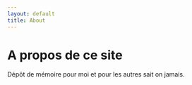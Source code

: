 ```yaml
---
layout: default
title: About
---
```

# A propos de ce site
Dépôt de mémoire pour moi et pour les autres sait on jamais.